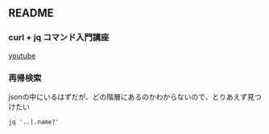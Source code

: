 ## README

### curl + jq コマンド入門講座

[youtube](https://www.youtube.com/watch?v=-HohpQP-lwU)

### 再帰検索
jsonの中にいるはずだが、どの階層にあるのかわからないので、とりあえず見つけたい
```
jq '..|.name?'
```
